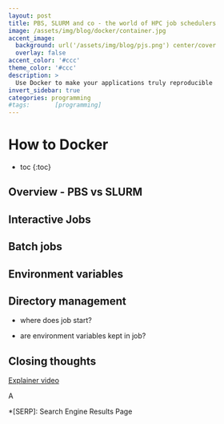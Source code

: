 ```yaml
---
layout: post
title: PBS, SLURM and co - the world of HPC job schedulers
image: /assets/img/blog/docker/container.jpg
accent_image: 
  background: url('/assets/img/blog/pjs.png') center/cover
  overlay: false
accent_color: '#ccc'
theme_color: '#ccc'
description: >
  Use Docker to make your applications truly reproducible
invert_sidebar: true
categories: programming
#tags:       [programming]
---
```


# How to Docker




* toc
{:toc}

## Overview - PBS vs SLURM


## Interactive Jobs

## Batch jobs

## Environment variables

## Directory management

- where does job start?

- are environment variables kept in job?

## Closing thoughts

[Explainer video](https://www.youtube.com/watch?v=iNIflomRn00)

A

*[SERP]: Search Engine Results Page
